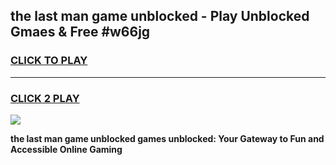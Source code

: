 
## the last man game unblocked - Play Unblocked Gmaes & Free #w66jg
<h3>
<a href="https://news.freeplayer.one?title=the_last_man_game_unblocked&ref=03M">CLICK TO PLAY</a></h3>
<hr>

<h3>
<a href="https://news.freeplayer.one?title=the_last_man_game_unblocked&ref=03M">CLICK 2 PLAY</a>
  
</h3>

<a href="https://news.freeplayer.one?title=the_last_man_game_unblocked&ref=03M"><img src="https://clearcache.store/games.png"></a>


**the last man game unblocked games unblocked: Your Gateway to Fun and Accessible Online Gaming**
